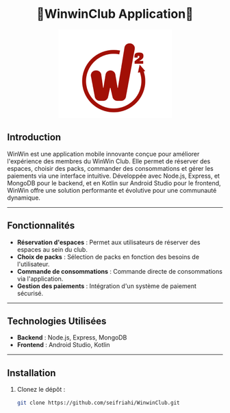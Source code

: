 <h1 align="center">🔴WinwinClub Application🔴</h1>

<p align="center">
  <img src="https://raw.githubusercontent.com/seifriahi/WinwinClub/WinwinClub-frontend/app/src/main/res/drawable/logo.png" alt="Logo Win Win">
</p>



## Introduction

WinWin est une application mobile innovante conçue pour améliorer l'expérience des membres du WinWin Club. Elle permet de réserver des espaces, choisir des packs, commander des consommations et gérer les paiements via une interface intuitive. Développée avec Node.js, Express, et MongoDB pour le backend, et en Kotlin sur Android Studio pour le frontend, WinWin offre une solution performante et évolutive pour une communauté dynamique.

---

## Fonctionnalités

- **Réservation d'espaces** : Permet aux utilisateurs de réserver des espaces au sein du club.
- **Choix de packs** : Sélection de packs en fonction des besoins de l'utilisateur.
- **Commande de consommations** : Commande directe de consommations via l'application.
- **Gestion des paiements** : Intégration d'un système de paiement sécurisé.

---

## Technologies Utilisées

- **Backend** : Node.js, Express, MongoDB
- **Frontend** : Android Studio, Kotlin

---

## Installation

1. Clonez le dépôt :
   ```bash
   git clone https://github.com/seifriahi/WinwinClub.git
